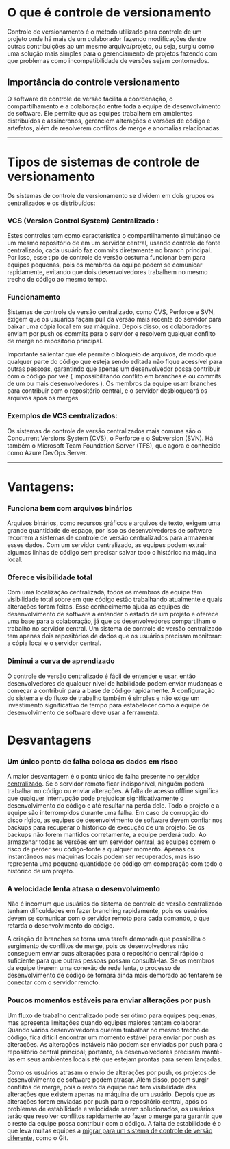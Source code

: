 # O que é controle de versionamento

Controle de versionamento é o método utilizado para controle de um projeto onde há mais de um colaborador fazendo modificações dentre outras contribuições ao um mesmo arquivo/projeto, ou seja, surgiu como uma solução mais simples para o gerenciamento de projetos fazendo com que problemas como incompatibilidade de versões sejam contornados.

## Importância do controle versionamento

O software de controle de versão facilita a coordenação, o compartilhamento e a colaboração entre toda a equipe de desenvolvimento de software. Ele permite que as equipes trabalhem em ambientes distribuídos e assíncronos, gerenciem alterações e versões de código e artefatos, além de resolverem conflitos de merge e anomalias relacionadas.

--------------------------------------------------------------------------

# Tipos de sistemas de controle de versionamento

Os sistemas de controle de versionamento se dividem em dois grupos os centralizados e os distribuídos:

### VCS (Version Control System) Centralizado :

Estes controles tem como característica o compartilhamento simultâneo de um mesmo repositório de em um servidor central, usando controle de fonte centralizado, cada usuário faz commits diretamente no branch principal. Por isso, esse tipo de controle de versão costuma funcionar bem para equipes pequenas, pois os membros da equipe podem se comunicar rapidamente, evitando que dois desenvolvedores trabalhem no mesmo trecho de código ao mesmo tempo.

### Funcionamento

Sistemas de controle de versão centralizado, como CVS, Perforce e SVN, exigem que os usuários façam pull da versão mais recente do servidor para baixar uma cópia local em sua máquina. Depois disso, os colaboradores enviam por push os commits para o servidor e resolvem qualquer conflito de merge no repositório principal.

Importante salientar que ele permite o bloqueio de arquivos, de modo que qualquer parte do código que esteja sendo editada não fique acessível para outras pessoas, garantindo que apenas um desenvolvedor possa contribuir com o código por vez ( impossibilitando conflito em branches e ou commits de um ou mais desenvolvedores ). Os membros da equipe usam branches para contribuir com o repositório central, e o servidor desbloqueará os arquivos após os merges.

### Exemplos de VCS centralizados:

Os sistemas de controle de versão centralizados mais comuns são o Concurrent Versions System (CVS), o Perforce e o Subversion (SVN). Há também o Microsoft Team Foundation Server (TFS), que agora é conhecido como Azure DevOps Server.


--------------------------------------------------------------------------
# Vantagens:

### Funciona bem com arquivos binários[](https://about.gitlab.com/pt-br/topics/version-control/what-is-centralized-version-control-system/#funciona-bem-com-arquivos-binrios)

Arquivos binários, como recursos gráficos e arquivos de texto, exigem uma grande quantidade de espaço, por isso os desenvolvedores de software recorrem a sistemas de controle de versão centralizados para armazenar esses dados. Com um servidor centralizado, as equipes podem extrair algumas linhas de código sem precisar salvar todo o histórico na máquina local.

### Oferece visibilidade total[](https://about.gitlab.com/pt-br/topics/version-control/what-is-centralized-version-control-system/#oferece-visibilidade-total)

Com uma localização centralizada, todos os membros da equipe têm visibilidade total sobre em que código estão trabalhando atualmente e quais alterações foram feitas. Esse conhecimento ajuda as equipes de desenvolvimento de software a entender o estado de um projeto e oferece uma base para a colaboração, já que os desenvolvedores compartilham o trabalho no servidor central. Um sistema de controle de versão centralizado tem apenas dois repositórios de dados que os usuários precisam monitorar: a cópia local e o servidor central.

### Diminui a curva de aprendizado[](https://about.gitlab.com/pt-br/topics/version-control/what-is-centralized-version-control-system/#diminui-a-curva-de-aprendizado)

O controle de versão centralizado é fácil de entender e usar, então desenvolvedores de qualquer nível de habilidade podem enviar mudanças e começar a contribuir para a base de código rapidamente. A configuração do sistema e do fluxo de trabalho também é simples e não exige um investimento significativo de tempo para estabelecer como a equipe de desenvolvimento de software deve usar a ferramenta.


# Desvantagens

### Um único ponto de falha coloca os dados em risco[](https://about.gitlab.com/pt-br/topics/version-control/what-is-centralized-version-control-system/#um-nico-ponto-de-falha-coloca-os-dados-em-risco)

A maior desvantagem é o ponto único de falha presente no [servidor centralizado](https://git-scm.com/book/en/v2/Getting-Started-About-Version-Control). Se o servidor remoto ficar indisponível, ninguém poderá trabalhar no código ou enviar alterações. A falta de acesso offline significa que qualquer interrupção pode prejudicar significativamente o desenvolvimento do código e até resultar na perda dele. Todo o projeto e a equipe são interrompidos durante uma falha. Em caso de corrupção do disco rígido, as equipes de desenvolvimento de software devem confiar nos backups para recuperar o histórico de execução de um projeto. Se os backups não forem mantidos corretamente, a equipe perderá tudo. Ao armazenar todas as versões em um servidor central, as equipes correm o risco de perder seu código-fonte a qualquer momento. Apenas os instantâneos nas máquinas locais podem ser recuperados, mas isso representa uma pequena quantidade de código em comparação com todo o histórico de um projeto.

### A velocidade lenta atrasa o desenvolvimento[](https://about.gitlab.com/pt-br/topics/version-control/what-is-centralized-version-control-system/#a-velocidade-lenta-atrasa-o-desenvolvimento)

Não é incomum que usuários do sistema de controle de versão centralizado tenham dificuldades em fazer branching rapidamente, pois os usuários devem se comunicar com o servidor remoto para cada comando, o que retarda o desenvolvimento do código.

A criação de branches se torna uma tarefa demorada que possibilita o surgimento de conflitos de merge, pois os desenvolvedores não conseguem enviar suas alterações para o repositório central rápido o suficiente para que outras pessoas possam consultá-las. Se os membros da equipe tiverem uma conexão de rede lenta, o processo de desenvolvimento de código se tornará ainda mais demorado ao tentarem se conectar com o servidor remoto.

### Poucos momentos estáveis para enviar alterações por push[](https://about.gitlab.com/pt-br/topics/version-control/what-is-centralized-version-control-system/#poucos-momentos-estveis-para-enviar-alteraes-por-push)

Um fluxo de trabalho centralizado pode ser ótimo para equipes pequenas, mas apresenta limitações quando equipes maiores tentam colaborar. Quando vários desenvolvedores querem trabalhar no mesmo trecho de código, fica difícil encontrar um momento estável para enviar por push as alterações. As alterações instáveis não podem ser enviadas por push para o repositório central principal; portanto, os desenvolvedores precisam mantê-las em seus ambientes locais até que estejam prontas para serem lançadas.

Como os usuários atrasam o envio de alterações por push, os projetos de desenvolvimento de software podem atrasar. Além disso, podem surgir conflitos de merge, pois o resto da equipe não tem visibilidade das alterações que existem apenas na máquina de um usuário. Depois que as alterações forem enviadas por push para o repositório central, após os problemas de estabilidade e velocidade serem solucionados, os usuários terão que resolver conflitos rapidamente ao fazer o merge para garantir que o resto da equipe possa contribuir com o código. A falta de estabilidade é o que leva muitas equipes a [migrar para um sistema de controle de versão diferente](https://about.gitlab.com/blog/2020/11/12/migrating-your-version-control-to-git/), como o Git.